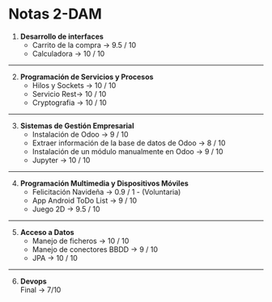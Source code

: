 # Notas 2-DAM

1. **Desarrollo de interfaces**
    + Carrito de la compra → 9.5 / 10
    + Calculadora → 10 / 10


---
2. **Programación de Servicios y Procesos**
    + Hilos y Sockets → 10 / 10
    + Servicio Rest→ 10 / 10
    + Cryptografia → 10 / 10

---

3. **Sistemas de Gestión Empresarial**
    + Instalación de Odoo → 9 / 10
    + Extraer información de la base de datos de Odoo → 8 / 10
    + Instalación de un módulo manualmente en Odoo → 9 / 10
    + Jupyter → 10 / 10

---

4. **Programación Multimedia y Dispositivos Móviles**
    + Felicitación Navideña → 0.9 / 1  -  (Voluntaria)
    + App Android ToDo List → 9 / 10
    + Juego 2D → 9.5 / 10
---

5. **Acceso a Datos**
    + Manejo de ficheros → 10 / 10
    + Manejo de conectores BBDD → 9 / 10
    + JPA → 10 / 10

---

6. **Devops**<br>
    Final → 7/10
